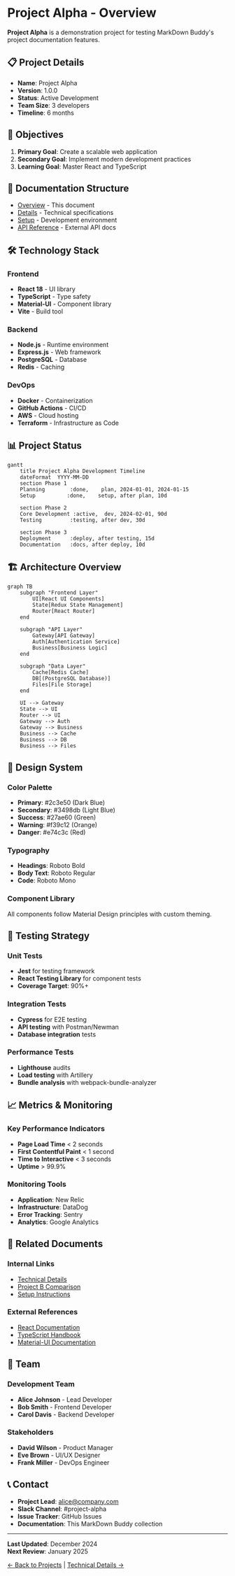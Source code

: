 # Project Alpha - Overview

**Project Alpha** is a demonstration project for testing MarkDown Buddy's project documentation features.

## 📋 Project Details

- **Name**: Project Alpha
- **Version**: 1.0.0
- **Status**: Active Development
- **Team Size**: 3 developers
- **Timeline**: 6 months

## 🎯 Objectives

1. **Primary Goal**: Create a scalable web application
2. **Secondary Goal**: Implement modern development practices
3. **Learning Goal**: Master React and TypeScript

## 📁 Documentation Structure

- [Overview](overview.md) - This document
- [Details](details.md) - Technical specifications
- [Setup](../project-b/setup.md) - Development environment
- [API Reference](../../guides/user-guide.md) - External API docs

## 🛠️ Technology Stack

### Frontend
- **React 18** - UI library
- **TypeScript** - Type safety
- **Material-UI** - Component library
- **Vite** - Build tool

### Backend
- **Node.js** - Runtime environment
- **Express.js** - Web framework
- **PostgreSQL** - Database
- **Redis** - Caching

### DevOps
- **Docker** - Containerization
- **GitHub Actions** - CI/CD
- **AWS** - Cloud hosting
- **Terraform** - Infrastructure as Code

## 📊 Project Status

```mermaid
gantt
    title Project Alpha Development Timeline
    dateFormat  YYYY-MM-DD
    section Phase 1
    Planning        :done,    plan, 2024-01-01, 2024-01-15
    Setup          :done,    setup, after plan, 10d
    
    section Phase 2
    Core Development :active,  dev, 2024-02-01, 90d
    Testing         :testing, after dev, 30d
    
    section Phase 3
    Deployment      :deploy, after testing, 15d
    Documentation   :docs, after deploy, 10d
```

## 🏗️ Architecture Overview

```mermaid
graph TB
    subgraph "Frontend Layer"
        UI[React UI Components]
        State[Redux State Management]
        Router[React Router]
    end
    
    subgraph "API Layer"
        Gateway[API Gateway]
        Auth[Authentication Service]
        Business[Business Logic]
    end
    
    subgraph "Data Layer"
        Cache[Redis Cache]
        DB[(PostgreSQL Database)]
        Files[File Storage]
    end
    
    UI --> Gateway
    State --> UI
    Router --> UI
    Gateway --> Auth
    Gateway --> Business
    Business --> Cache
    Business --> DB
    Business --> Files
```

## 🎨 Design System

### Color Palette
- **Primary**: #2c3e50 (Dark Blue)
- **Secondary**: #3498db (Light Blue)
- **Success**: #27ae60 (Green)
- **Warning**: #f39c12 (Orange)
- **Danger**: #e74c3c (Red)

### Typography
- **Headings**: Roboto Bold
- **Body Text**: Roboto Regular
- **Code**: Roboto Mono

### Component Library
All components follow Material Design principles with custom theming.

## 🧪 Testing Strategy

### Unit Tests
- **Jest** for testing framework
- **React Testing Library** for component tests
- **Coverage Target**: 90%+

### Integration Tests
- **Cypress** for E2E testing
- **API testing** with Postman/Newman
- **Database integration** tests

### Performance Tests
- **Lighthouse** audits
- **Load testing** with Artillery
- **Bundle analysis** with webpack-bundle-analyzer

## 📈 Metrics & Monitoring

### Key Performance Indicators
- **Page Load Time** < 2 seconds
- **First Contentful Paint** < 1 second
- **Time to Interactive** < 3 seconds
- **Uptime** > 99.9%

### Monitoring Tools
- **Application**: New Relic
- **Infrastructure**: DataDog
- **Error Tracking**: Sentry
- **Analytics**: Google Analytics

## 🔗 Related Documents

### Internal Links
- [Technical Details](details.md)
- [Project B Comparison](../project-b/overview.md)
- [Setup Instructions](../project-b/setup.md)

### External References
- [React Documentation](https://react.dev)
- [TypeScript Handbook](https://www.typescriptlang.org/docs/)
- [Material-UI Documentation](https://mui.com)

## 👥 Team

### Development Team
- **Alice Johnson** - Lead Developer
- **Bob Smith** - Frontend Developer  
- **Carol Davis** - Backend Developer

### Stakeholders
- **David Wilson** - Product Manager
- **Eve Brown** - UI/UX Designer
- **Frank Miller** - DevOps Engineer

## 📞 Contact

- **Project Lead**: alice@company.com
- **Slack Channel**: #project-alpha
- **Issue Tracker**: GitHub Issues
- **Documentation**: This MarkDown Buddy collection

---

**Last Updated**: December 2024  
**Next Review**: January 2025

[← Back to Projects](../../README.md) | [Technical Details →](details.md)